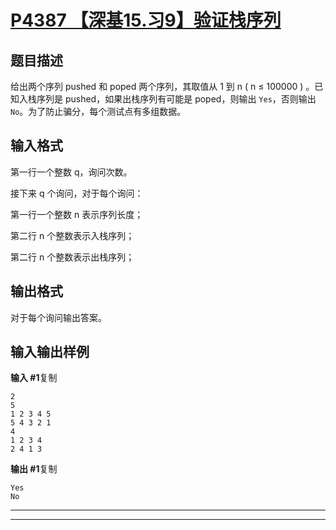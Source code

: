# [P4387 【深基15.习9】验证栈序列](https://www.luogu.com.cn/problem/P4387)

## 题目描述

给出两个序列 pushed 和 poped 两个序列，其取值从 1 到 n ( n ≤ 100000 ) 。已知入栈序列是 pushed，如果出栈序列有可能是 poped，则输出 `Yes`，否则输出 `No`。为了防止骗分，每个测试点有多组数据。

## 输入格式

第一行一个整数 q，询问次数。

接下来 q 个询问，对于每个询问：

第一行一个整数 n 表示序列长度；

第二行 n 个整数表示入栈序列；

第二行 n 个整数表示出栈序列；

## 输出格式

对于每个询问输出答案。

## 输入输出样例

**输入 #1**复制

```
2
5
1 2 3 4 5
5 4 3 2 1
4
1 2 3 4
2 4 1 3
```

**输出 #1**复制

```
Yes
No
```



***



***



```c++

```

